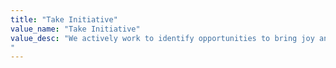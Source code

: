 ```yaml
---
title: "Take Initiative"
value_name: "Take Initiative"
value_desc: "We actively work to identify opportunities to bring joy and support to others. Taking the time to listen to the needs of others, we ask for guidance, step up, speak out, and act boldly. We recognize the impact that our individual actions, big or small, can have on the world around us.  This mindset encourages us to lead by example and gives us the freedom to roll up our sleeves and blaze our own trails. Taking initiative is not about recognition, it’s about acting with integrity, regardless of who is watching. 
"
---
```

